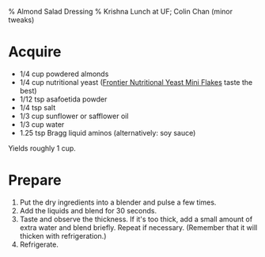 % Almond Salad Dressing
% Krishna Lunch at UF; Colin Chan (minor tweaks)

# Acquire

*   1/4 cup powdered almonds
*   1/4 cup nutritional yeast ([Frontier Nutritional Yeast Mini Flakes][1] taste the best)
*   1/12 tsp asafoetida powder
*   1/4 tsp salt
*   1/3 cup sunflower or safflower oil
*   1/3 cup water
*   1.25 tsp Bragg liquid aminos (alternatively: soy sauce)

Yields roughly 1 cup.

# Prepare

1.  Put the dry ingredients into a blender and pulse a few times.
2.  Add the liquids and blend for 30 seconds.
3.  Taste and observe the thickness. If it's too thick, add a small amount of
    extra water and blend briefly. Repeat if necessary. (Remember that it will
    thicken with refrigeration.)
2.  Refrigerate.

[1]: https://www.amazon.com/Frontier-Nutritional-Yeast-Flakes-Pound/dp/B00016XJM4
